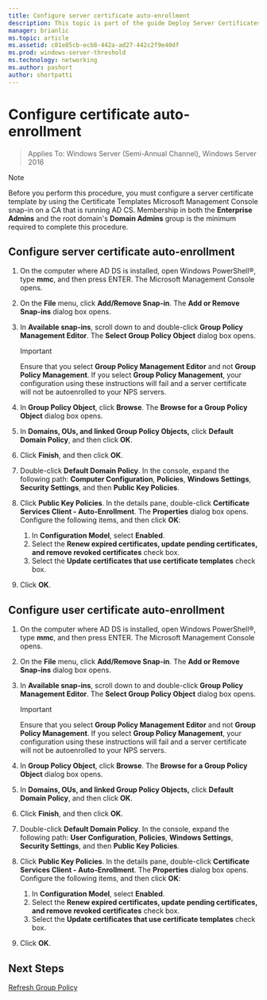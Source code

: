 ```yaml
---
title: Configure server certificate auto-enrollment
description: This topic is part of the guide Deploy Server Certificates for 802.1X Wired and Wireless Deployments
manager: brianlic
ms.topic: article
ms.assetid: c81e85cb-ecb8-442a-ad27-442c2f9e40df
ms.prod: windows-server-threshold
ms.technology: networking
ms.author: pashort
author: shortpatti
---
```

# Configure certificate auto-enrollment

>Applies To: Windows Server (Semi-Annual Channel), Windows Server 2016

> [!NOTE]
> Before you perform this procedure, you must configure a server certificate template by using the Certificate Templates Microsoft Management Console snap-in on a CA that is running AD CS.
Membership in both the **Enterprise Admins** and the root domain's **Domain Admins** group is the minimum required to complete this procedure.

## Configure server certificate auto-enrollment

1. On the computer where AD DS is installed, open Windows PowerShell&reg;, type **mmc**, and then press ENTER. The Microsoft Management Console opens.
2. On the **File** menu, click **Add/Remove Snap-in**. The **Add or Remove Snap-ins** dialog box opens.
3. In **Available snap-ins**, scroll down to and double-click **Group Policy Management Editor**. The **Select Group Policy Object** dialog box opens.

     > [!IMPORTANT]
     > Ensure that you select **Group Policy Management Editor** and not **Group Policy Management**. If you select **Group Policy Management**, your configuration using these instructions will fail and a server certificate will not be autoenrolled to your NPS servers.

4. In **Group Policy Object**, click **Browse**. The **Browse for a Group Policy Object** dialog box opens.
5. In **Domains, OUs, and linked Group Policy Objects,** click **Default Domain Policy**, and then click **OK**.
6. Click **Finish**, and then click **OK**.
7. Double-click **Default Domain Policy**. In the console, expand the following path: **Computer Configuration**, **Policies**, **Windows Settings**, **Security Settings**, and then **Public Key Policies**.
8. Click **Public Key Policies**. In the details pane, double-click **Certificate Services Client - Auto-Enrollment**. The **Properties** dialog box opens. Configure the following items, and then click **OK**:

     1. In **Configuration Model**, select **Enabled**.
     2. Select the **Renew expired certificates, update pending certificates, and remove revoked certificates** check box.
     3. Select the **Update certificates that use certificate templates** check box.

9. Click **OK**.

## Configure user certificate auto-enrollment

1. On the computer where AD DS is installed, open Windows PowerShell&reg;, type **mmc**, and then press ENTER. The Microsoft Management Console opens.
2. On the **File** menu, click **Add/Remove Snap-in**. The **Add or Remove Snap-ins** dialog box opens.
3. In **Available snap-ins**, scroll down to and double-click **Group Policy Management Editor**. The **Select Group Policy Object** dialog box opens.

     > [!IMPORTANT]
     > Ensure that you select **Group Policy Management Editor** and not **Group Policy Management**. If you select **Group Policy Management**, your configuration using these instructions will fail and a server certificate will not be autoenrolled to your NPS servers.

4. In **Group Policy Object**, click **Browse**. The **Browse for a Group Policy Object** dialog box opens.
5. In **Domains, OUs, and linked Group Policy Objects,** click **Default Domain Policy**, and then click **OK**.
6. Click **Finish**, and then click **OK**.
7. Double-click **Default Domain Policy**. In the console, expand the following path: **User Configuration**, **Policies**, **Windows Settings**, **Security Settings**, and then **Public Key Policies**.
8. Click **Public Key Policies**. In the details pane, double-click **Certificate Services Client - Auto-Enrollment**. The **Properties** dialog box opens. Configure the following items, and then click **OK**:

     1. In **Configuration Model**, select **Enabled**.
     2. Select the **Renew expired certificates, update pending certificates, and remove revoked certificates** check box.
     3. Select the **Update certificates that use certificate templates** check box.

9. Click **OK**.

## Next Steps

[Refresh Group Policy](refresh-group-policy.md)